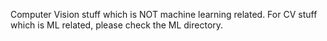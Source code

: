Computer Vision stuff which is NOT machine learning related. For CV stuff
which is ML related, please check the ML directory.
